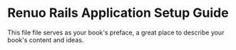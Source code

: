 Renuo Rails Application Setup Guide
=======

This file file serves as your book's preface, a great place to describe your book's content and ideas.
